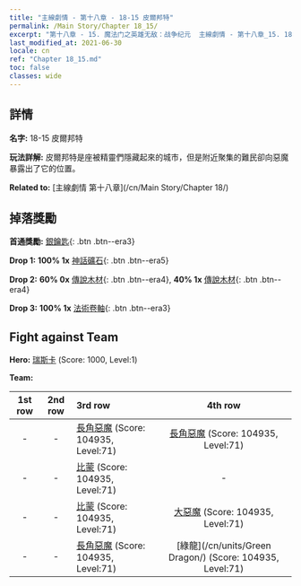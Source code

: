 ```yaml
---
title: "主線劇情 - 第十八章 - 18-15 皮爾邦特"
permalink: /Main Story/Chapter 18_15/
excerpt: "第十八章 - 15. 魔法门之英雄无敌：战争纪元  主線劇情 - 第十八章_15. 18-15 皮爾邦特"
last_modified_at: 2021-06-30
locale: cn
ref: "Chapter 18_15.md"
toc: false
classes: wide
---
```


## 詳情

 **名字:** 18-15 皮爾邦特

 **玩法詳解:** 皮爾邦特是座被精靈們隱藏起來的城市，但是附近聚集的難民卻向惡魔暴露出了它的位置。

 **Related to:** [主線劇情 第十八章](/cn/Main Story/Chapter 18/)

## 掉落獎勵

 **首通獎勵:** [銀鑰匙](/cn/Items/con_693/){: .btn .btn--era3}

 **Drop 1:** **100% 1x** [神話礦石](/cn/Items/mat_61/){: .btn .btn--era5}

 **Drop 2:** **60% 0x** [傳說木材](/cn/Items/mat_55/){: .btn .btn--era4}, **40% 1x** [傳說木材](/cn/Items/mat_55/){: .btn .btn--era4}

 **Drop 3:** **100% 1x** [法術卷軸](/cn/Items/con_694/){: .btn .btn--era3}


## Fight against Team
 **Hero:** [瑞斯卡](/cn/heroes/Rashka/) (Score: 1000, Level:1)

 **Team:**


  | 1st row | 2nd row | 3rd row | 4th row |
  |:----:|:----:|:----|:----:|
  | - | - | [長角惡魔](/cn/units/Demon/) (Score: 104935, Level:71)  | [長角惡魔](/cn/units/Demon/) (Score: 104935, Level:71)  |
  | - | - | [比蒙](/cn/units/Behemoth/) (Score: 104935, Level:71)  | - |
  | - | - | [比蒙](/cn/units/Behemoth/) (Score: 104935, Level:71)  | [大惡魔](/cn/units/Devil/) (Score: 104935, Level:71)  |
  | - | - | [長角惡魔](/cn/units/Demon/) (Score: 104935, Level:71)  | [綠龍](/cn/units/Green Dragon/) (Score: 104935, Level:71)  |


